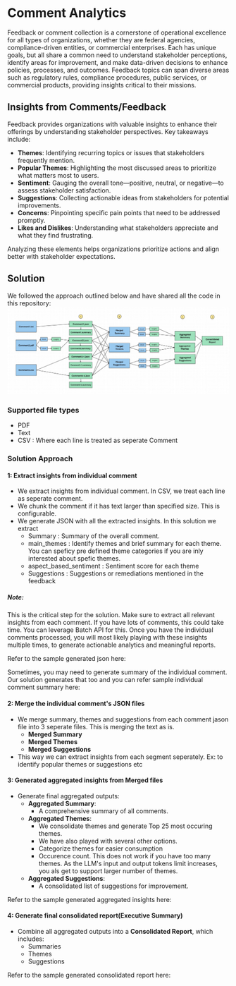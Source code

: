 # Comment Analytics



Feedback or comment collection is a cornerstone of operational excellence for all types of organizations, whether they are federal agencies, compliance-driven entities, or commercial enterprises. Each has unique goals, but all share a common need to understand stakeholder perceptions, identify areas for improvement, and make data-driven decisions to enhance policies, processes, and outcomes. Feedback topics can span diverse areas such as regulatory rules, compliance procedures, public services, or commercial products, providing insights critical to their missions.


## Insights from Comments/Feedback

Feedback provides organizations with valuable insights to enhance their offerings by understanding stakeholder perspectives. Key takeaways include:

- **Themes**: Identifying recurring topics or issues that stakeholders frequently mention.
- **Popular Themes**: Highlighting the most discussed areas to prioritize what matters most to users.
- **Sentiment**: Gauging the overall tone—positive, neutral, or negative—to assess stakeholder satisfaction.
- **Suggestions**: Collecting actionable ideas from stakeholders for potential improvements.
- **Concerns**: Pinpointing specific pain points that need to be addressed promptly.
- **Likes and Dislikes**: Understanding what stakeholders appreciate and what they find frustrating.

Analyzing these elements helps organizations prioritize actions and align better with stakeholder expectations.

## Solution

We followed the approach outlined below and have shared all the code in this repository:
![\Comment Analytics solution approach](Other/Comment_Analytics_Solution_Approach.jpg)

### Supported file types
- PDF
- Text
- CSV : Where each line is treated as seperate Comment

### Solution Approach



#### 1: Extract insights from individual comment
- We extract insights from individual comment. In CSV, we treat each line as seperate comment.
- We chunk the comment if it has text larger than specified size. This is configurable.
- We generate JSON with all the extracted insights. In this solution we extract 
  - Summary : Summary of the overall comment.
  - main_themes : Identify themes and brief summary for each theme. You can  speficy pre defined theme categories if you are inly interested about spefic themes. 
  - aspect_based_sentiment : Sentiment score for each theme
  - Suggestions : Suggestions or remediations mentioned in the feedback

##### Note: 
This is the critical step for the solution. Make sure to extract all relevant insights from each comment. If you have lots of comments, this could take time. You can leverage Batch API for this. Once you have the individual comments processed, you will most likely playing with these insights multiple times, to generate actionable analytics and meaningful reports. 

Refer to the sample generated json here:

Sometimes, you may need to generate summary of the individual comment. Our solution generates that too and you can refer sample individual comment summary here: 

#### 2: Merge the individual comment's JSON files
- We merge summary, themes and suggestions from each comment jason file into 3 seperate files. This is merging the text as is. 
  - **Merged Summary**
  - **Merged Themes**
  - **Merged Suggestions**
- This way we can extract insights from each segment seperately. Ex: to identify popular themes or suggestions etc 

#### 3: Generated aggregated insights from Merged files
- Generate final aggregated outputs:
  - **Aggregated Summary**:
    - A comprehensive summary of all comments.
  - **Aggregated Themes**:
    - We consolidate themes and generate Top 25 most occuring themes.
    - We have also played with several other options.
     - Categorize themes for easier consumption
     - Occurence count. This does not work if you have too many themes. As the LLM's input and output tokens limit increases, you als get to support larger number of themes. 
  - **Aggregated Suggestions**:
    - A consolidated list of suggestions for improvement.

Refer to the sample generated aggregated insights here:
#### 4: Generate final consolidated report(Executive Summary)
- Combine all aggregated outputs into a **Consolidated Report**, which includes:
  - Summaries
  - Themes
  - Suggestions

Refer to the sample generated consolidated report here:
